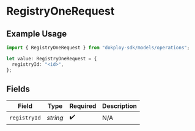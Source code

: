 # RegistryOneRequest

## Example Usage

```typescript
import { RegistryOneRequest } from "dokploy-sdk/models/operations";

let value: RegistryOneRequest = {
  registryId: "<id>",
};
```

## Fields

| Field              | Type               | Required           | Description        |
| ------------------ | ------------------ | ------------------ | ------------------ |
| `registryId`       | *string*           | :heavy_check_mark: | N/A                |